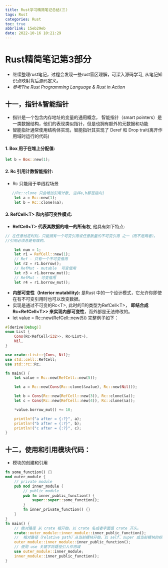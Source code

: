 ```yaml
---
title: Rust学习精简笔记总结(三)
tags: Rust
categories: Rust
toc: true
abbrlink: 15eb29eb
date: 2022-10-16 10:21:29
---
```


# Rust精简笔记第3部分
- 继续整理rust笔记，过程会发现一些rust盲区理解，可深入源码学习, 从笔记知识点映射背后源码定义。
- *参考The Rust Programming Language &  Rust in Action*

## 十一，指针&智能指针
 - 指针是一个包含内存地址的变量的通用概念， 智能指针（smart pointers）是一类数据结构，他们的表现类似指针，但是也拥有额外的元数据和功能
 - 智能指针通常使用结构体实现，智能指针其实现了 Deref 和 Drop trait(离开作用域时运行的代码)
 
#### 1. Box<T> 用于在堆上分配值:

```rust
let b = Box::new(1);
```
#### 2. Rc<T> 引用计数智能指针:
- Rc<T> 只能用于单线程场景

```rust
   //Rc::clone 只会增加引用计数, 这样a,b都是指向1
    let a = Rc::new(1);
    let b = Rc::clone(&a);
```
#### 3. RefCell\<T> 和内部可变性模式:

- **RefCell\<T> 代表其数据的唯一的所有权**, 他具有如下特点:

```rust
// 在任意给定时刻，只能拥有一个可变引用或任意数量的不可变引用 之一（而不是两者）。
//引用必须总是有效的。

    let num = 1;
    let r1 = RefCell::new(1);
    // Ref - 只有一个不可变借用
    let r2 = r1.borrow();
    // RefMut - mutable  可变借用
    let r3 = r1.borrow_mut();
    // RefMut - 可变借用
    let r4 = r1.borrow_mut();
```

- **内部可变性（Interior mutability):**
    是Rust 中的一个设计模式，它允许你即使在有不可变引用时也可以改变数据。
- 实现是通过不可变的Rc\<T>, 此时的T的类型为RefCell\<T>， **即结合成Rc\<RefCell\<T>> 来实现内部可变性**，而外部是无法修改的。     
- let value = Rc::new(RefCell::new(5)) 完整例子如下：


```rust
#[derive(Debug)]
enum List {
    Cons(Rc<RefCell<i32>>, Rc<List>),
    Nil,
}

use crate::List::{Cons, Nil};
use std::cell::RefCell;
use std::rc::Rc;

fn main() {
    let value = Rc::new(RefCell::new(5));

    let a = Rc::new(Cons(Rc::clone(&value), Rc::new(Nil)));

    let b = Cons(Rc::new(RefCell::new(3)), Rc::clone(&a));
    let c = Cons(Rc::new(RefCell::new(4)), Rc::clone(&a));

    *value.borrow_mut() += 10;

    println!("a after = {:?}", a);
    println!("b after = {:?}", b);
    println!("c after = {:?}", c);
}


```

## 十二，使用和引用模块代码：
- 模块的创建和引用

```rust
fn some_function() {}
mod outer_module {
    // private module
    pub mod inner_module {
        // public module
        pub fn inner_public_function() {
            super::super::some_function();
        }
        fn inner_private_function() {}
    }
}
fn main() {
    // 绝对路径 从 crate 根开始，以 crate 名或者字面值 crate 开头。
    crate::outer_module::inner_module::inner_public_function();
    //  相对路径（relative path）从当前模块开始，以 self、super 或当前模块的标识符开头。
    outer_module::inner_module::inner_public_function();
    // 使用 use 关键字将路径引入作用域
    use outer_module::inner_module;
    inner_module::inner_public_function();
}

```

